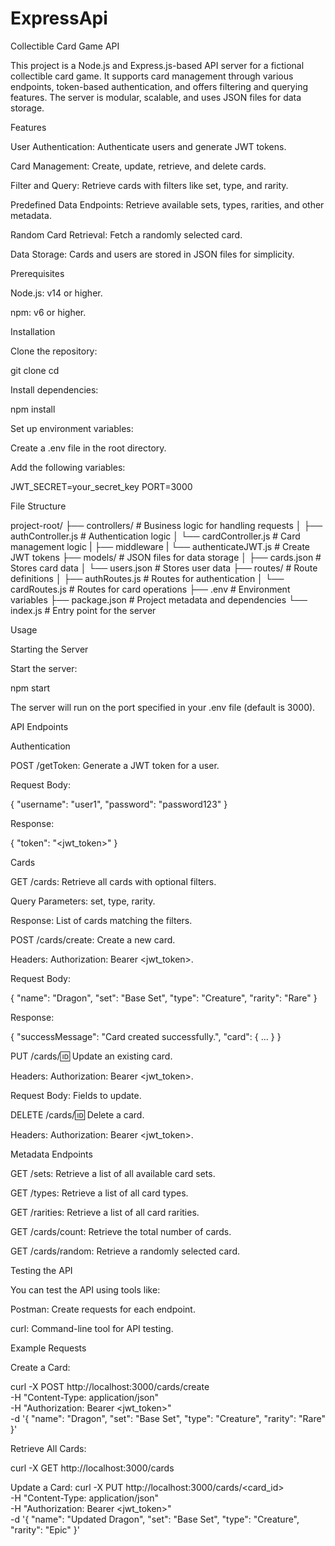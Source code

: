 # ExpressApi

Collectible Card Game API

This project is a Node.js and Express.js-based API server for a fictional collectible card game. It supports card management through various endpoints, token-based authentication, and offers filtering and querying features. The server is modular, scalable, and uses JSON files for data storage.

Features

User Authentication: Authenticate users and generate JWT tokens.

Card Management: Create, update, retrieve, and delete cards.

Filter and Query: Retrieve cards with filters like set, type, and rarity.

Predefined Data Endpoints: Retrieve available sets, types, rarities, and other metadata.

Random Card Retrieval: Fetch a randomly selected card.

Data Storage: Cards and users are stored in JSON files for simplicity.

Prerequisites

Node.js: v14 or higher.

npm: v6 or higher.

Installation

Clone the repository:

git clone <repository-url>
cd <repository-folder>

Install dependencies:

npm install

Set up environment variables:

Create a .env file in the root directory.

Add the following variables:

JWT_SECRET=your_secret_key
PORT=3000

File Structure

project-root/
├── controllers/           # Business logic for handling requests
│   ├── authController.js  # Authentication logic
│   └── cardController.js  # Card management logic
|
├── middleware
|   └── authenticateJWT.js # Create JWT tokens 
├── models/                # JSON files for data storage
│   ├── cards.json         # Stores card data
│   └── users.json         # Stores user data
├── routes/                # Route definitions
│   ├── authRoutes.js      # Routes for authentication
│   └── cardRoutes.js      # Routes for card operations
├── .env                   # Environment variables
├── package.json           # Project metadata and dependencies
└── index.js              # Entry point for the server

Usage

Starting the Server

Start the server:

npm start

The server will run on the port specified in your .env file (default is 3000).

API Endpoints

Authentication

POST /getToken: Generate a JWT token for a user.

Request Body:

{
  "username": "user1",
  "password": "password123"
}

Response:

{
  "token": "<jwt_token>"
}

Cards

GET /cards: Retrieve all cards with optional filters.

Query Parameters: set, type, rarity.

Response: List of cards matching the filters.

POST /cards/create: Create a new card.

Headers: Authorization: Bearer <jwt_token>.

Request Body:

{
  "name": "Dragon",
  "set": "Base Set",
  "type": "Creature",
  "rarity": "Rare"
}

Response:

{
  "successMessage": "Card created successfully.",
  "card": { ... }
}

PUT /cards/:id: Update an existing card.

Headers: Authorization: Bearer <jwt_token>.

Request Body: Fields to update.

DELETE /cards/:id: Delete a card.

Headers: Authorization: Bearer <jwt_token>.

Metadata Endpoints

GET /sets: Retrieve a list of all available card sets.

GET /types: Retrieve a list of all card types.

GET /rarities: Retrieve a list of all card rarities.

GET /cards/count: Retrieve the total number of cards.

GET /cards/random: Retrieve a randomly selected card.

Testing the API

You can test the API using tools like:

Postman: Create requests for each endpoint.

curl: Command-line tool for API testing.

Example Requests

Create a Card:

curl -X POST http://localhost:3000/cards/create \
-H "Content-Type: application/json" \
-H "Authorization: Bearer <jwt_token>" \
-d '{
  "name": "Dragon",
  "set": "Base Set",
  "type": "Creature",
  "rarity": "Rare"
}'

Retrieve All Cards:

curl -X GET http://localhost:3000/cards

Update a Card:
curl -X PUT http://localhost:3000/cards/<card_id> \
-H "Content-Type: application/json" \
-H "Authorization: Bearer <jwt_token>" \
-d '{
  "name": "Updated Dragon",
  "set": "Base Set",
  "type": "Creature",
  "rarity": "Epic"
}'